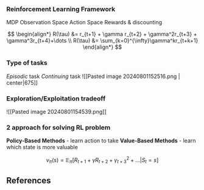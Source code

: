 ### Reinforcement Learning Framework
MDP
Observation Space
Action Space 
Rewards & discounting 

$$
\begin{align*}
R(\tau) &= r_{t+1} + \gamma r_{t+2} + \gamma^2r_{t+3} + \gamma^3r_{t+4}+\dots \\
R(\tau) &= \sum_{k=0}^{\infty}\gamma^kr_{t+k+1}
\end{align*}
$$

### Type of tasks
*Episodic* task
*Continuing* task
![[Pasted image 20240801152516.png | center|675]]

### Exploration/Exploitation tradeoff
![[Pasted image 20240801154539.png]]

### 2 approach for solving RL problem
**Policy-Based Methods** - learn action to take 
**Value-Based Methods** - learn which state is more valuable 

$$
v_{\pi}(s) = \mathbb{E}_{\pi}[R_{t+1}+\gamma R_{t+2}+\gamma^2_{t+3}+\dots|S_{t} = s]
$$

## References